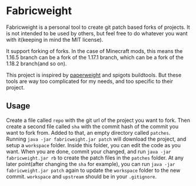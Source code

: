 # Fabricweight

Fabricweight is a personal tool to create git patch based forks of projects. It is not intended to be used by others, but feel free to do whatever you want with it(keeping in mind the MIT license).

It support forking of forks. In the case of Minecraft mods, this means the 1.16.5 branch can be a fork of the 1.17.1 branch, which can be a fork of the 1.18.2 branch(and so on).

This project is inspired by [paperweight](https://github.com/PaperMC/paperweight) and spigots buildtools. But these tools are way too complicated for my needs, and too specific to their project.

## Usage

Create a file called ``repo`` with the git url of the project you want to fork. Then create a second file called ``sha`` with the commit hash of the commit you want to fork from. Added to that, an empty directory called ``patches``. Running ``java -jar fabricweight.jar patch`` will download the project, and setup a ``workspace`` folder. Inside this folder, you can edit the code as you want. When you are done, commit your changed, and run ``java -jar fabricweight.jar rb`` to create the patch files in the ``patches`` folder. At any later point(after changing the ``sha`` for example), you can run ``java -jar fabricweight.jar patch`` again to update the ``workspace`` folder to the new commit. ``workspace`` and ``upstream`` should be in your ``.gitignore``.
